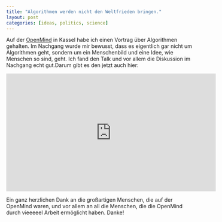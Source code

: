 ```yaml
---
title: "Algorithmen werden nicht den Weltfrieden bringen."
layout: post
categories: [ideas, politics, science]
---
```

Auf der <a href="http://12.openmind-konferenz.de/">OpenMind</a> in Kassel habe ich einen Vortrag über Algorithmen gehalten. Im Nachgang wurde mir bewusst, dass
es eigentlich gar nicht um Algorithmen geht, sondern um ein Menschenbild und eine Idee, wie Menschen so sind, geht. 
Ich fand den Talk und vor allem die Diskussion im Nachgang echt gut.Darum gibt es den jetzt auch hier:

<div class="video">
<iframe width="560" height="315" src="https://www.youtube.com/embed/-L2aohi-168" frameborder="0" allow="accelerometer; autoplay; encrypted-media; gyroscope; picture-in-picture" allowfullscreen></iframe>
</div>

Ein ganz herzlichen Dank an die großartigen Menschen, die auf der OpenMind waren, und vor allem an all die Menschen, die die OpenMind durch vieeeeel Arbeit ermöglicht haben. Danke!

